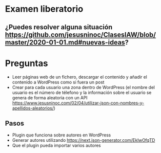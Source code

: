 # Examen liberatorio

## ¿Puedes resolver alguna situación https://github.com/jesusninoc/ClasesIAW/blob/master/2020-01-01.md#nuevas-ideas?

# Preguntas
- Leer páginas web de un fichero, descargar el contenido y añadir el contenido a WordPress como si fuera un post
- Crear para cada usuario una zona dentro de WordPress (el nombre del usuario es el número de télefono y la información sobre el usuario se genera de forma aleatoria con un API https://www.jesusninoc.com/02/04/utilizar-json-con-nombres-y-apellidos-aleatorios/)

## Pasos
- Plugin que funciona sobre autores en WordPress
- Generar autores utilizando https://next.json-generator.com/EkIwOfqTD
- Que el plugin pueda importar varios autores
